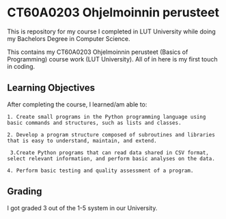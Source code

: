 # CT60A0203 Ohjelmoinnin perusteet
This is repository for my course I completed in LUT University while doing my Bachelors Degree in Computer Science.

This contains my CT60A0203 Ohjelmoinnin perusteet (Basics of Programming) course work (LUT University). All of in here is my first touch in coding.

## Learning Objectives

After completing the course, I learned/am able to:

    1. Create small programs in the Python programming language using basic commands and structures, such as lists and classes.

    2. Develop a program structure composed of subroutines and libraries that is easy to understand, maintain, and extend.

     3.Create Python programs that can read data shared in CSV format, select relevant information, and perform basic analyses on the data.

    4. Perform basic testing and quality assessment of a program.

  ## Grading
  I got graded 3 out of the 1-5 system in our University.
